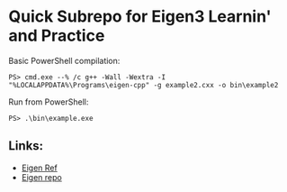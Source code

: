 # Quick Subrepo for Eigen3 Learnin' and Practice

Basic PowerShell compilation:

`PS> cmd.exe --% /c g++ -Wall -Wextra -I "%LOCALAPPDATA%\Programs\eigen-cpp" -g example2.cxx -o bin\example2`


Run from PowerShell:

`PS> .\bin\example.exe`


## Links:
* [Eigen Ref](http://eigen.tuxfamily.org/dox/index.html)
* [Eigen repo](https://gitlab.com/libeigen/eigen)
